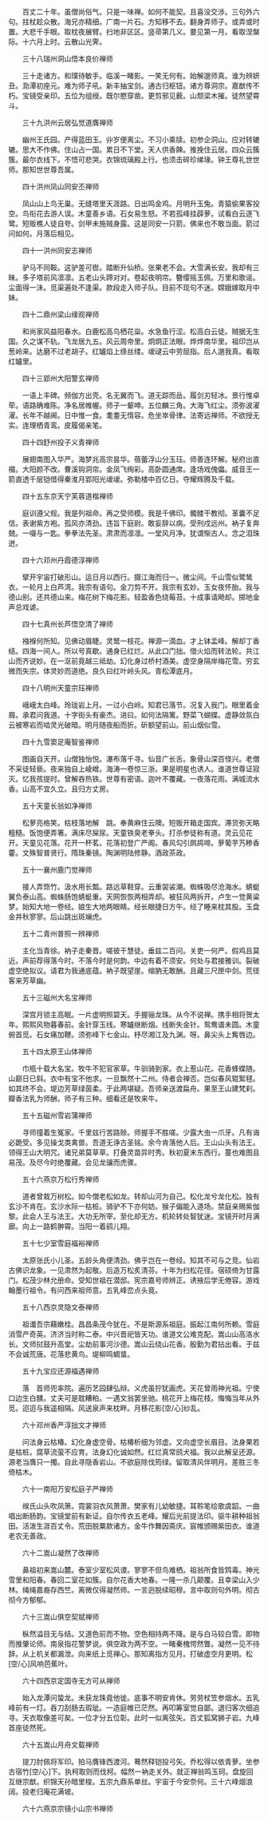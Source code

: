 <!-- { "loadSidebar": true } -->
　　百丈二十年。虽僧尚俗气。只是一味禅。如何不能契。且喜没交涉。三句外六句。拄杖趁众散。海兄亦精细。广南一片石。方知移不去。翻身弄师子。或弄或时置。大悲千手眼。取枕夜展臂。扫地非区区。竖帚第几义。要见第一月。看取涅槃际。十六月上时。云散山光霁。

　　三十八瑞州洞山悟本良价禅师

　　三十走诸方。和璞待敏手。临溪一睹影。一笑无何有。始解邈师真。谁为辨妍丑。泐潭初座元。难为师子吼。新丰抽宝剑。通古归枢钮。诸方尊洞宗。嘉猷传不朽。宝镜受亲印。五位为组绶。既尔愍穿凿。更剪邪见薮。山颓梁木摧。徒然望霄斗。

　　三十九洪州云居弘觉道膺禅师

　　幽州王氏园。产得蓝田玉。丱岁便离尘。不习小乘牍。初参企洞山。应对转辘辘。思大不作佛。住山占一国。累日不下堂。天人供香餗。推挽住云居。四众云簇簇。最尔衣线下。不悟可悲哭。衣锦琉璃殿上行。也须击碎珍绨瑑。钟王尊礼世世师。那知世世尊吾属。

　　四十洪州凤山同安丕禅师

　　凤山山上鸟无巢。无缝塔里天涯路。日出鸣金鸡。月明升玉兔。青猿偷果客投空。鸟衔花去游人误。木童善乡语。石女易生怒。不若孤峰挂薜萝。试看白云逐飞鹭。短贩樵人徒自夸。剑甲未施贼身露。这是同安一只箭。佛来也不敢当面。箭过问如何。月落后相见。

　　四十一洪州同安志禅师

　　驴马不同鞍。这驴差可辔。踏断升仙桥。张果老不会。大雪满长安。我却有三昧。多子塔前风凛凛。五老山头蹄对对。卷起夜明帘。簪缨摇玉佩。万里和歌谣。尘面得一沬。觅渠遍处不逢渠。款段走入师子队。目前不现句不迷。嫦娥嫁取月中妹。

　　四十二鼎州梁山缘观禅师

　　和尚家风益阳春水。白鹿松高鸟栖花橤。水急鱼行涩。松高白云徒。贼据无生国。久之谋不轨。飞龙居九五。风云周帝里。炯炯正法眼。烨烨南华里。祖印岂从葱岭来。达磨不过老胡子。红罏焰上绦丝缕。叆叇云中劳屈指。后人邈我真。看取红罏里。

　　四十三郢州大阳警玄禅师

　　一语上丰碑。频伽方出壳。名无翼而飞。道无踪而岳。履剑刃轻冰。景行惟卓荦。语路确难陈。净名居帷幄。师子一颦呻。五位麟三角。大海飞红尘。须弥波濯濯。长年不越阃。日中惟一食。耄耋无惰容。危坐崒骨律。法寄远禅师。不欲授无实。连理栖青鸾。皮履偈亲笔。

　　四十四舒州投子义青禅师

　　展翅南图入华严。海梦兆高宗昙华。蓓蕾浮山分玉珏。师善连环解。秘府出直裰。大阳颜不改。曹溪钩洞帘。金凤飞绚彩。高卧圆通席。逢场戏傀儡。威音王一箭直透千层铠借得秦淮月郢阳光叆叆。弥勒楼中百亿日。夺耀辉腾及千载。

　　四十五东京天宁芙蓉道楷禅师

　　庭训遵父规。我是列祖命。再之受师模。我是千佛印。髑髅干教彻。革囊不足信。表谢紫方袍。孤风亦清劲。违旨下庭尉。敢妄辞以病。受刑戍远州。衲子复奔兢。一啜与一匙。拳拳法先圣。肃肃而凛凛。一堂风月净。犹谓惭古人。念之泪珠迸。

　　四十六邓州丹霞德淳禅师

　　擘开宇宙打破形山。运日月以西行。摄江海而归一。微尘间。千山雪似鹭鸶衣。一轮月上白芦湾。我宗有语句。金刀剪不开。我宗有玄妙。玉女夜怀胎。我与德山别。还共德山来。梅花树下梅花影。轻盈香色绕莓苔。十成事请飏却。掷地金声总戏谑。

　　四十七真州长芦悟空清了禅师

　　襁褓何所知。见佛动眉睫。灵鹫一枝花。禅源一滴血。才上钵盂峰。解却丁香结。四海一间人。所以号真歇。通身已红烂。从此口门拙。借火焰而转法轮。共江山而齐说妙。在一沤前竟越三祗劫。幻化身过桥村酒美。虚空身隔岸梅花雪。穷玄微而失宗。体灵妙而道绝。良久曰红叶岭头风。青松潭底月。

　　四十八明州天童宗珏禅师

　　峨峨太白峰。玲珑岩上月。一过小白岭。知君已落节。况复入我门。眼里着金屑。承君问我道。十字街头有豪杰。进曰。如何法隔篱。野菜飞蝴蝶。虚静敛氛白云被寒岩而啮灵光破暗。明月随夜船而折。斫额望前山。前山烟似雪。

　　四十九雪窦足庵智鉴禅师

　　图画自天开。山僧独怡悦。瀑布落千寻。仙音广长舌。象骨山深百怪兴。老僧不采徒轻亵。夜来独自上崚嶒。海涛一卷惊三浙。果是明星也诱人。谁道世尊证寂灭。忆我孩提时。曾解吞热铁。世尊有密语。迦叶不覆藏。一夜落花雨。满城流水香。山高不宜久立。且归方丈房。

　　五十天童长翁如净禅师

　　松萝亮格笑。枯枝落地解　跳。奉黄麻住云隩。短贩开箱走国宾。滞货弥天略粗糙。饭饱便弄箸。满床尽屎尿。天童铁臭老拳头。打杀参徒称有道。灵云见花开。天童见花落。花开一杯茗。花落初登广严阁。春风勾引鹧鸪啼。萝葡芋艿糁香藿。文殊智普贤行。隋珠秦镜。陶渊明陆修静。酒政茶政。

　　五十一襄州鹿门觉禅师

　　接人弄筇竹。汲水用长瓢。路远草鞋穿。云重袈裟潮。蜘蛛吸尽沧海水。蜻蜓翼负泰山高。蜘蛛肠饱蜻蜓重。天网恢恢两相弄却。被狂风两拆开。卢生一觉黄粱梦。始知大地一卷经。娘生大地两眼睛。经长眼捷日方午。经了睡来枕其股。玉盘金井秋寥寥。后山跳出斑斓虎。

　　五十二青州普照一辨禅师

　　主化当青徐。衲子走秦晋。嗟彼干慧徒。垂兹二百问。关吏一何严。假鸡且莫近。声前荐得落今时。不落今时是何韵。中边有着不须安。何处与君接雅训。裂破虚空绝拟议。请君为我通底蕴。衲子既望崖。缩肭无敢酬。且藏三尺匣中剑。荒径客来芳草幽。

　　五十三磁州大名宝禅师

　　深宫月锁主高眠。一片虚明照碧天。手握骊龙珠。从今不说禅。携手相将贺太年。熙熙风物暮春前。金针穿玉线。寒罏继断烟。线断失金针。鸳鸯谱未圆。木童俯首觅。石女痛加鞭。须弥峰下七金山。杼尽湘江及九渊。呀。鼻尖头上觜唇边。

　　五十四太原王山体禅师

　　巾瓶十载大名宝。牧牛不犯官家草。牛驯骑到家。衣上惹山花。花香蜂蝶随。山巅日已斜。衣中有宝不他求。一旦飘然十二州。侍者会禅否。岂似春风辊絮毬。如其终不会。堤边芳草绿茵柔。于此两堪疑。吾师亲送渡扁舟。果至王山建梵刹。瓣香法乳为师酬。师子有三种。细看还是牧来牛。

　　五十五磁州雪岩蒲禅师

　　寻师撞着生冤家。千里兹行苦路赊。师握手不胜嗟。少露大虫一爪牙。凡有诲必跪受。多见操戈类禽兽。吾道无诤古圣铭。余今肯落他人后。王山山头有法王。领得王山大明咒。诸兄弟莫草草。打叠灵苗异时秀。秋初夏末东西行。蔓也难图且易茂。及尽今时绝覆藏。会见龙骧而虎骤。

　　五十六燕京万松行秀禅师

　　道者曾栽万树松。如今僧老松如龙。转却山河为自己。松化龙兮龙化松。独有玄沙不肯在。玄沙水际一枯桩。骑驴不下亦何妨。猴子偏能入道场。禁庭亲赐紫伽黎。此会人王与法王。大功无所宰。至化却无方。机轮转处智犹迷。宝镜开时月满廊。向上一路鹤翀霄。当阳一着鹞儿翔。

　　五十七少室雪庭福裕禅师

　　太原张氏小儿圣。五龄头角便清劲。佛乎岂在一卷经。知其不可与之竞。仙岩古佛识龙象。一见肃然为起敬。后造万松炙清芬。十年为扫松花径。宿硕倚为甘露门。松茂少林允册命。受知世祖在潜邸。宪宗嘉号师辨正。诱掖后学无倦容。游戏翰墨行祖令。有问西来祖师意。五乳峰峦点头竟。

　　五十八西京灵隐文泰禅师

　　祖谶吾宗藉嫩桂。昌昌条茂今犹在。不是斯源系祖庭。振起江南何所赖。雪庭消雪产奇英。济济当时称二泰。中兴晋祀皆天功。谁道文公难克配。嵩山山高洛水长。文师挝鼓升高堂。尘劫前事河沙德。嵩山云绕山花香。殷勤为君拈出看。于兹不会诚荒唐。花落悲黄鸟。堤柳鸣蜩螀。

　　五十九宝应还源福遇禅师

　　落　首师兜率院。遍历艺园肆弘辩。义虎虽狞犹画虎。天花曾雨神光祖。宁使口边生白醭。丈夫可是耽糟粕。一遇文翁罢坐驰。桃花开上梅花枝。悔悔当年从外觅。迢迢与我遥相隔。风送泉声来枕畔。月移花影[空/心]纱乱。

　　六十邓州香严淳拙文才禅师

　　问法身云枯椿。幻化身虚空骨。枯椿析细为邻虚。又向虚空长眉目。法身果若是枯桩。腐草流萤不应育。法身幻化诚如然。红烂真常鸱犬福。我以此解呈还源。源老当膺只一擉。自此寻隐香岩山。不欲庭除伐筠绿。留取清风伴明月。差胜三冬倚枯木。

　　六十一南阳万安松庭子严禅师

　　缑氏山头吹凤箫。霓裳羽衣风萧萧。樊家有儿幼敏捷。耳聆笔绘歌虞韶。一曲唱出断肠韵。宝镜堂前有新证。自尔传衣五老峰。耀后光前提法印。驱牛耕种祖翁田。活泼生涯百丈令。荒田脱粟款诸方。金牛作舞因斋庆。宸帷颁赐紫田衣。谁道老农无善政。

　　六十二嵩山凝然了改禅师

　　鼻祖初来嵩山麓。泰室少室松风谡。寥寥不但鸟难栖。祖翁所食皆鸩毒。神光雪里和阳春。春回二室花如簇。自尔花香大地春。一隆一杀几颠覆。且幸梁山入少林。绳绳嘉裔存西竺。离微仅得凝然师。一言迥脱续昭穆。言中取则句外明。彻古彻今方郁郁。

　　六十三嵩山俱空契斌禅师

　　枞然溢目无与结。又道色前而不物。空色相持两不降。是与白马较白雪。即物而推肇论师。南泉指花警梦说。俱空政为两不空。一睹秦槐愕然瞥。凝然一见不待辞。从上机关都漏泄。向来纸上觅禅心。那知离指方见月。打破虚空月更明。松[空/心]风响芭蕉叶。

　　六十四西京定国寺无方可从禅师

　　始入龙潭问蛰龙。未获龙珠竟他徙。底事不明安肯休。劳劳杖笠参烟水。五乳峰前有一灯。吞刀刮肠去瑕玼。一造庭帷已茫然。再叩筹室觉自鄙。退归客次细追寻。天衣取像差可矣。一位才分五位彰。此时一似离弦矢。百丈狐窝狮子岩。九峰首座徒然死。

　　六十五嵩山月舟文载禅师

　　提刀肘佩将军印。拍马膺锋西渡河。蓦然释铠投弓矢。乔松得以依青萝。坐参古宿竹[空/心]下。执柯取则而伐柯。幅然一衲走关外。就正禅翁鸣玉珂。盘旋回互继宗猷。织锦天孙暗里梭。五宗九鼎系单丝。宇宙于今安奈何。三十六峰烟浪阔。投老归庵花满坡。

　　六十六燕京宗镜小山宗书禅师

